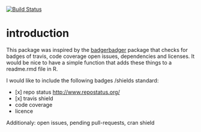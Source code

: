 <!-- README.md is generated from README.Rmd. Please edit that file -->
[![Build Status](https://travis-ci.org/RMHogervorst/badgecreatr.svg?branch=master)](https://travis-ci.org/RMHogervorst/badgecreatr)

introduction
============

This package was inspired by the [badgerbadger](https://github.com/badges/badgerbadgerbadger) package that checks for badges of travis, code coverage open issues, dependencies and licenses. It would be nice to have a simple function that adds these things to a readme.rmd file in R.

I would like to include the following badges /shields standard:

-   \[x\] repo status <http://www.repostatus.org/>
-   \[x\] travis shield
-   code coverage
-   licence

Additionaly: open issues, pending pull-requests, cran shield

